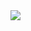 <img src="http://img.photobucket.com/albums/v243/brennaaa/hand2jpg90b23345-4b2c-4218-94b6-834.jpg" />

